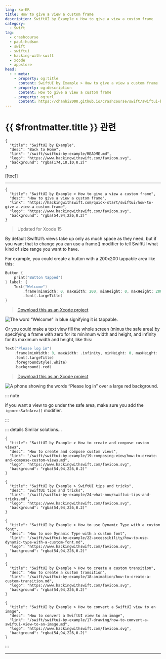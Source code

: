 ```yaml
---
lang: ko-KR
title: How to give a view a custom frame
description: SwiftUI by Example > How to give a view a custom frame
category:
  - Swift
tag: 
  - crashcourse
  - paul-hudson
  - swift
  - swiftui
  - hacking-with-swift
  - xcode
  - appstore
head:
  - - meta:
    - property: og:title
      content: SwiftUI by Example > How to give a view a custom frame
    - property: og:description
      content: How to give a view a custom frame
    - property: og:url
      content: https://chanhi2000.github.io/crashcourse/swift/swiftui-by-example/04-view-layout/how-to-give-a-view-a-custom-frame.html
---
```


# {{ $frontmatter.title }} 관련

```component VPCard
{
  "title": "SwiftUI by Example",
  "desc": "Back to Home",
  "link": "/swift/swiftui-by-example/README.md",
  "logo": "https://www.hackingwithswift.com/favicon.svg",
  "background": "rgba(174,10,10,0.2)"
}
```

[[toc]]

---

```component VPCard
{
  "title": "SwiftUI by Example > How to give a view a custom frame",
  "desc": "How to give a view a custom frame",
  "link": "https://hackingwithswift.com/quick-start/swiftui/how-to-give-a-view-a-custom-frame",
  "logo": "https://www.hackingwithswift.com/favicon.svg",
  "background": "rgba(54,94,226,0.2)"
}
```

> Updated for Xcode 15

By default SwiftUI’s views take up only as much space as they need, but if you want that to change you can use a frame() modifier to tell SwiftUI what kind of size range you want to have.

For example, you could create a button with a 200x200 tappable area like this:

```swift
Button {
    print("Button tapped")
} label: {
    Text("Welcome")
        .frame(minWidth: 0, maxWidth: 200, minHeight: 0, maxHeight: 200)
        .font(.largeTitle)
}
```

> [<FontIcon icon="fas fa-file-zipper"/>Download this as an Xcode project](https://www.hackingwithswift.com/files/projects/swiftui/how-to-give-a-view-a-custom-frame-1.zip)

![The word “Welcome” in blue signifying it is tappable.](https://www.hackingwithswift.com/img/books/quick-start/swiftui/how-to-give-a-view-a-custom-frame-1~dark.png)

Or you could make a text view fill the whole screen (minus the safe area) by specifying a frame with zero for its minimum width and height, and infinity for its maximum width and height, like this:

```swift
Text("Please log in")
    .frame(minWidth: 0, maxWidth: .infinity, minHeight: 0, maxHeight: .infinity)
    .font(.largeTitle)
    .foregroundStyle(.white)
    .background(.red)
```

> [<FontIcon icon="fas fa-file-zipper"/>Download this as an Xcode project](https://www.hackingwithswift.com/files/projects/swiftui/how-to-give-a-view-a-custom-frame-2.zip)

![A phone showing the words “Please log in” over a large red background.](https://www.hackingwithswift.com/img/books/quick-start/swiftui/how-to-give-a-view-a-custom-frame-2~dark.png)

::: note

if you want a view to go under the safe area, make sure you add the `ignoresSafeArea()` modifier.

:::

::: details Similar solutions…

```component VPCard
{
  "title": "SwiftUI by Example > How to create and compose custom views",
  "desc": "How to create and compose custom views",
  "link": "/swift/swiftui-by-example/19-composing-view/how-to-create-and-compose-custom-views.md",
  "logo": "https://www.hackingwithswift.com/favicon.svg",
  "background": "rgba(54,94,226,0.2)"
}
```

```component VPCard
{
  "title": "SwiftUI by Example > SwiftUI tips and tricks",
  "desc": "SwiftUI tips and tricks",
  "link": "/swift/swiftui-by-example/24-what-now/swiftui-tips-and-tricks.md",
  "logo": "https://www.hackingwithswift.com/favicon.svg",
  "background": "rgba(54,94,226,0.2)"
}
```

```component VPCard
{ 
  "title": "SwiftUI by Example > How to use Dynamic Type with a custom font",
  "desc": "How to use Dynamic Type with a custom font",
  "link": "/swift/swiftui-by-example/22-accessibility/how-to-use-dynamic-type-with-a-custom-font.md",
  "logo": "https://www.hackingwithswift.com/favicon.svg",
  "background": "rgba(54,94,226,0.2)"
}
```

```component VPCard
{
  "title": "SwiftUI by Example > How to create a custom transition",
  "desc": "How to create a custom transition",
  "link": "/swift/swiftui-by-example/18-animation/how-to-create-a-custom-transition.md",
  "logo": "https://www.hackingwithswift.com/favicon.svg",
  "background": "rgba(54,94,226,0.2)"
}
```

```component VPCard
{
  "title": "SwiftUI by Example > How to convert a SwiftUI view to an image",
  "desc": "How to convert a SwiftUI view to an image",
  "link": "/swift/swiftui-by-example/17-drawing/how-to-convert-a-swiftui-view-to-an-image.md",
  "logo": "https://www.hackingwithswift.com/favicon.svg",
  "background": "rgba(54,94,226,0.2)"
}
```

:::

---

<TagLinks />